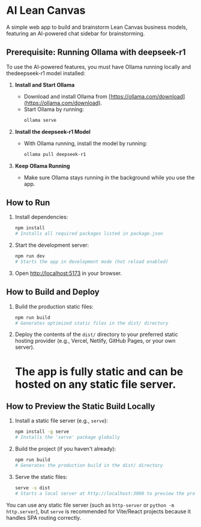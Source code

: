 # AI Lean Canvas

A simple web app to build and brainstorm Lean Canvas business models, featuring an AI-powered chat sidebar for brainstorming.

## Prerequisite: Running Ollama with deepseek-r1

To use the AI-powered features, you must have Ollama running locally and thedeepseek-r1 model installed:

1. **Install and Start Ollama**

   - Download and install Ollama from [https://ollama.com/download](https://ollama.com/download).
   - Start Ollama by running:
     ```bash
     ollama serve
     ```

2. **Install the deepseek-r1 Model**

   - With Ollama running, install the model by running:
     ```bash
     ollama pull deepseek-r1
     ```

3. **Keep Ollama Running**
   - Make sure Ollama stays running in the background while you use the app.

## How to Run

1. Install dependencies:
   ```bash
   npm install
   # Installs all required packages listed in package.json
   ```
2. Start the development server:
   ```bash
   npm run dev
   # Starts the app in development mode (hot reload enabled)
   ```
3. Open [http://localhost:5173](http://localhost:5173) in your browser.

## How to Build and Deploy

1. Build the production static files:
   ```bash
   npm run build
   # Generates optimized static files in the dist/ directory
   ```
2. Deploy the contents of the `dist/` directory to your preferred static hosting provider (e.g., Vercel, Netlify, GitHub Pages, or your own server).
   # The app is fully static and can be hosted on any static file server.

## How to Preview the Static Build Locally

1. Install a static file server (e.g., `serve`):
   ```bash
   npm install -g serve
   # Installs the 'serve' package globally
   ```
2. Build the project (if you haven't already):
   ```bash
   npm run build
   # Generates the production build in the dist/ directory
   ```
3. Serve the static files:
   ```bash
   serve -s dist
   # Starts a local server at http://localhost:3000 to preview the production build
   ```

You can use any static file server (such as `http-server` or `python -m http.server`), but `serve` is recommended for Vite/React projects because it handles SPA routing correctly.
